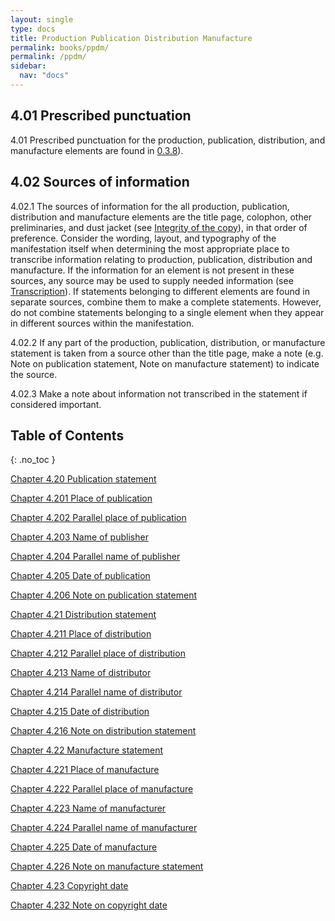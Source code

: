 ```yaml
---
layout: single
type: docs
title: Production Publication Distribution Manufacture
permalink: books/ppdm/
permalink: /ppdm/
sidebar:
  nav: "docs"
---
```


## 4.01 Prescribed punctuation

<a name="4.01">4.01</a> Prescribed punctuation for the production, publication, distribution, and manufacture elements are found in [0.3.8](https://rbms-bsc.github.io/DCRMR/books/general-rules/Prescribed-punctuation/#0.3.8)).

## 4.02 Sources of information

<a name="4.02.1">4.02.1</a> The sources of information for the all production, publication, distribution and manufacture elements are the title page, colophon, other preliminaries, and dust jacket (see [Integrity of the copy](/DCRMR/books/introduction/Integrity-of-the-copy/)), in that order of preference. Consider the wording, layout, and typography of the manifestation itself when determining the most appropriate place to transcribe information relating to production,  publication, distribution and manufacture. If the information for an element is not present in these sources, any source may be used to supply needed information (see [Transcription](/DCRMR/books/general-rules/Transcription/)). If statements belonging to different elements are found in separate sources, combine them to make a complete statements.  However, do not combine statements belonging to a single element when they appear in different sources within the manifestation.

<a name="4.02.2">4.02.2</a> If any part of the production, publication, distribution, or manufacture statement is taken from a source other than the title page, make a note (e.g. Note on publication statement, Note on manufacture statement) to indicate the source. 

<a name="4.02.3">4.02.3</a> Make a note about information not transcribed in the statement if considered important.


## Table of Contents
{: .no_toc }

[Chapter 4.20 Publication statement](/DCRMR/books/ppdm/Publication-statement/)

[Chapter 4.201 Place of publication](/DCRMR/books/ppdm/Place-of-publication/)

[Chapter 4.202 Parallel place of publication](/DCRMR/books/ppdm/Parallel-place-of-publication/)

[Chapter 4.203 Name of publisher](/DCRMR/books/ppdm/Name-of-publisher/)

[Chapter 4.204 Parallel name of publisher](/DCRMR/books/ppdm/Parallel-name-of-publisher/)

[Chapter 4.205 Date of publication](/DCRMR/books/ppdm/Date-of-publication/)

[Chapter 4.206 Note on publication statement](/DCRMR/books/ppdm/Note-on-publication-statement/)

[Chapter 4.21 Distribution statement](/DCRMR/books/ppdm/Distribution-statement/)

[Chapter 4.211 Place of distribution](/DCRMR/books/ppdm/Place-of-distribution/)

[Chapter 4.212 Parallel place of distribution](/DCRMR/books/ppdm/Parallel-place-of-distribution/)

[Chapter 4.213 Name of distributor](/DCRMR/books/ppdm/Name-of-distributor/)

[Chapter 4.214 Parallel name of distributor](/DCRMR/books/ppdm/Parallel-name-of-distributor/)

[Chapter 4.215 Date of distribution](/DCRMR/books/ppdm/Date-of-distribution/)

[Chapter 4.216 Note on distribution statement](/DCRMR/books/ppdm/Note-on-distribution-statement/)

[Chapter 4.22 Manufacture statement](/DCRMR/books/ppdm/Manufacture-statement/)

[Chapter 4.221 Place of manufacture](/DCRMR/books/ppdm/Place-of-manufacture/)

[Chapter 4.222 Parallel place of manufacture](/DCRMR/books/ppdm/Parallel-place-of-manufacture/)

[Chapter 4.223 Name of manufacturer](/DCRMR/books/ppdm/Name-of-manufacturer/)

[Chapter 4.224 Parallel name of manufacturer](/DCRMR/books/ppdm/Parallel-name-of-manufacturer/)

[Chapter 4.225 Date of manufacture](/DCRMR/books/ppdm/Date-of-manufacture/)

[Chapter 4.226 Note on manufacture statement](/DCRMR/books/ppdm/Note-on-manufacture-statement/)

[Chapter 4.23 Copyright date](/DCRMR/books/ppdm/Copyright-date/)

[Chapter 4.232 Note on copyright date](/DCRMR/books/ppdm/Note-on-copyright-date/)